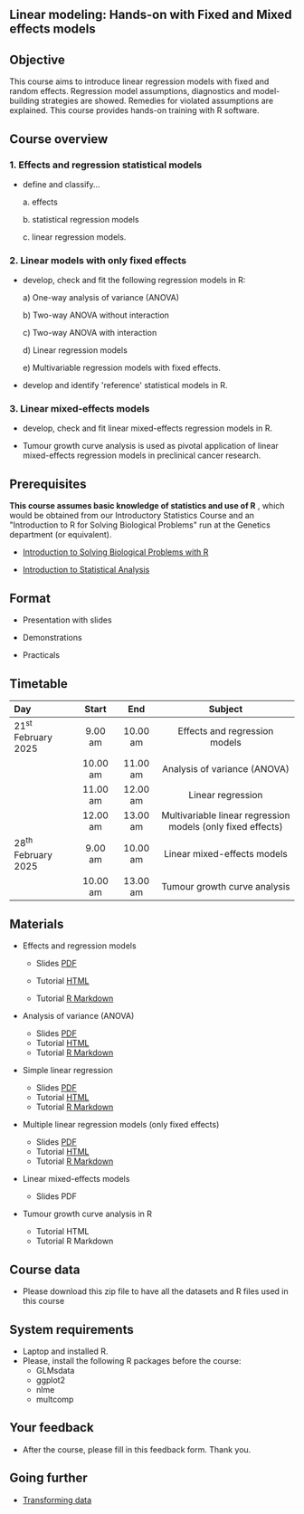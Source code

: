 ## Linear modeling: Hands-on with Fixed and Mixed effects models
 
## Objective

This course aims to introduce linear regression models with fixed and random effects. 
Regression model assumptions, diagnostics and model-building strategies are showed. 
Remedies for violated assumptions are explained. This course provides hands-on training 
with R software.


## Course overview

### 1. Effects and regression statistical models

* define and classify...

  a. effects
  
  b. statistical regression models
  
  c. linear regression models.

### 2. Linear models with only fixed effects

* develop, check and fit the following regression models in R:
  
  a) One-way analysis of variance (ANOVA)
  
  b) Two-way ANOVA without interaction
  
  c) Two-way ANOVA with interaction
  
  d) Linear regression models
  
  e) Multivariable regression models with fixed effects.

* develop and identify 'reference' statistical models in R.

### 3. Linear mixed-effects models

* develop, check and fit linear mixed-effects regression models in R.

* Tumour growth curve analysis is used as pivotal application of linear mixed-effects 
regression models in preclinical cancer research.


## Prerequisites

**This course assumes basic knowledge of statistics and use of R** , which would be obtained from our Introductory Statistics Course and an 
"Introduction to R for Solving Biological Problems" run at the Genetics department (or equivalent).

  * [Introduction to Solving Biological Problems with R](http://cambiotraining.github.io/r-intro/)
  
  * [Introduction to Statistical Analysis](http://bioinformatics-core-shared-training.github.io/IntroductionToStats/)


## Format

* Presentation with slides

* Demonstrations

* Practicals

## Timetable

|Day|Start|End|Subject|
|:-------------|:-------:|:-------:|:--------------------------------------------:|
|21<sup>st</sup> February 2025|9.00 am|10.00 am|Effects and regression models|
||10.00 am|11.00 am|Analysis of variance (ANOVA)|
||11.00 am|12.00 am|Linear regression|
||12.00 am|13.00 am|Multivariable linear regression models (only fixed effects)|
|28<sup>th</sup> February 2025|9.00 am|10.00 am|Linear mixed-effects models|
||10.00 am|13.00 am|Tumour growth curve analysis|




## Materials 

* Effects and regression models
  * Slides [PDF](ppts/Effects_and_regression_models.pdf)

  * Tutorial [HTML](markdowns/Effects_and_regression_models.html)

  * Tutorial [R Markdown](markdowns/Effects_and_regression_models.Rmd)

* Analysis of variance (ANOVA)

  * Slides [PDF](ppts/anova_slides.pdf)
  * Tutorial [HTML](markdowns/anova.html)
  * Tutorial [R Markdown](markdowns/anova.Rmd)
  
* Simple linear regression
  * Slides [PDF](ppts/simple_regression.pdf)
  * Tutorial [HTML](markdowns/simple_regression+.html)
  * Tutorial [R Markdown](markdowns/simple_regression+.Rmd)

* Multiple linear regression models (only fixed effects)
  * Slides [PDF](ppts/multiple_regression.pdf)
  * Tutorial [HTML](markdowns/multiple_regression+.html)
  * Tutorial [R Markdown](markdowns/multiple_regression+.Rmd)
  
* Linear mixed-effects models
  * Slides PDF
  
* Tumour growth curve analysis in R
  * Tutorial HTML
  * Tutorial R Markdown
  
## Course data
* Please download this zip file to have all the datasets and R files used in this course

## System requirements
* Laptop and installed R.
* Please, install the following R packages before the course:
  * GLMsdata
  * ggplot2
  * nlme
  * multcomp
  
  
## Your feedback
* After the course, please fill in this feedback form. Thank you.


## Going further
- [Transforming data](http://rcompanion.org/handbook/I_12.html)

